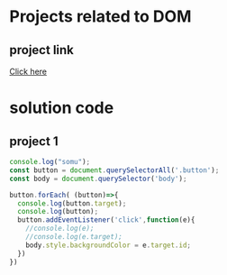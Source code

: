 # Projects related to DOM

## project link
[Click here](https://stackblitz.com/edit/dom-project-chaiaurcode?file=index.html)

# solution code


## project 1

```javascript
console.log("somu");
const button = document.querySelectorAll('.button');
const body = document.querySelector('body');

button.forEach( (button)=>{
  console.log(button.target);
  console.log(button);
  button.addEventListener('click',function(e){
    //console.log(e);
    //console.log(e.target);
    body.style.backgroundColor = e.target.id;
  })
})
```